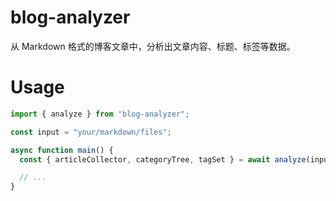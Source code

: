 # blog-analyzer

从 Markdown 格式的博客文章中，分析出文章内容、标题、标签等数据。

# Usage

```ts
import { analyze } from "blog-analyzer";

const input = "your/markdown/files";

async function main() {
  const { articleCollector, categoryTree, tagSet } = await analyze(input);

  // ...
}
```